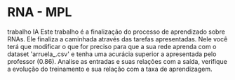 # RNA - MPL
trabalho IA
Este trabalho é a finalização do processo de aprendizado sobre RNAs. Ele finaliza a caminhada através das tarefas apresentadas. Nele você terá que modificar o que for preciso para que a sua rede aprenda com o dataset 'arruela_.csv' e tenha uma acurácia superior a apresentada pelo professor (0.86). Analise as entradas e suas relações com a saída, verifique a evolução do treinamento e sua relação com a taxa de aprendizagem.
